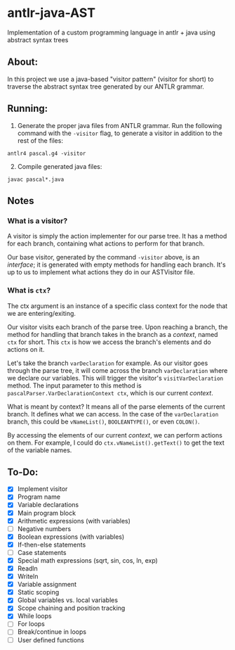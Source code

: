# antlr-java-AST
Implementation of a custom programming language in antlr + java using abstract syntax trees

## About:
In this project we use a java-based "visitor pattern" (visitor for short) to traverse the abstract syntax tree generated by our ANTLR grammar.

## Running:
1. Generate the proper java files from ANTLR grammar. Run the following command with the ```-visitor``` flag, to generate a visitor in addition to the rest of the files:
```
antlr4 pascal.g4 -visitor
```
2. Compile generated java files:
```
javac pascal*.java
```
## Notes

### What is a visitor?

A visitor is simply the action implementer for our parse tree. It has a method for each branch, containing what actions to perform for that branch.

Our base visitor, generated by the command ```-visitor``` above, is an *interface*; it is generated with empty methods for handling each branch. It's up to us to implement what actions they do in our ASTVisitor file.

### What is ```ctx```?

The ctx argument is an instance of a specific class context for the node that we are entering/exiting. 

Our visitor visits each branch of the parse tree. Upon reaching a branch, the method for handling that branch takes in the branch as a *context*, named ```ctx``` for short. This ```ctx``` is how we access the branch's elements and do actions on it.

Let's take the branch ```varDeclaration``` for example. As our visitor goes through the parse tree, it will come across the branch ```varDeclaration``` where we declare our variables. This will trigger the visitor's ```visitVarDeclaration``` method. The input parameter to this method is ```pascalParser.VarDeclarationContext ctx```, which is our current *context*.

What is meant by context? It means all of the parse elements of the current branch. It defines what we can access. In the case of the ```varDeclaration``` branch, this could be ```vNameList()```, ```BOOLEANTYPE()```, or even ```COLON()```. 

By accessing the elements of our current *context*, we can perform actions on them. For example, I could do ```ctx.vNameList().getText()``` to get the text of the variable names.

## To-Do:

- [x] Implement visitor
- [x] Program name
- [x] Variable declarations
- [x] Main program block
- [x] Arithmetic expressions (with variables)
- [ ] Negative numbers
- [x] Boolean expressions (with variables)
- [x] If-then-else statements
- [ ] Case statements
- [x] Special math expressions (sqrt, sin, cos, ln, exp)
- [x] Readln
- [x] Writeln
- [x] Variable assignment
- [x] Static scoping
- [x] Global variables vs. local variables
- [x] Scope chaining and position tracking
- [x] While loops
- [ ] For loops
- [ ] Break/continue in loops
- [ ] User defined functions
